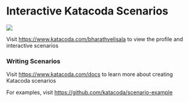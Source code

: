 # Interactive Katacoda Scenarios

[![](http://shields.katacoda.com/katacoda/bharathvelisala/count.svg)](https://www.katacoda.com/bharathvelisala "Get your profile on Katacoda.com")

Visit https://www.katacoda.com/bharathvelisala to view the profile and interactive scenarios

### Writing Scenarios
Visit https://www.katacoda.com/docs to learn more about creating Katacoda scenarios

For examples, visit https://github.com/katacoda/scenario-example
